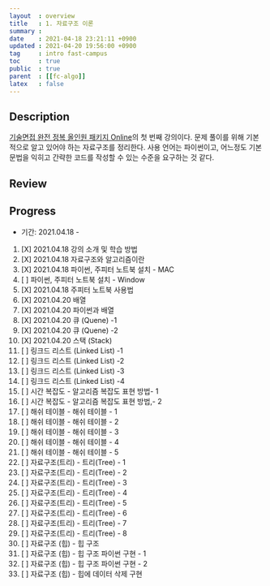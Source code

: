 ```yaml
---
layout  : overview
title   : 1. 자료구조 이론
summary : 
date    : 2021-04-18 23:21:11 +0900
updated : 2021-04-20 19:56:00 +0900
tag     : intro fast-campus
toc     : true
public  : true
parent  : [[fc-algo]]
latex   : false
---
```


## Description

[기술면접 완전 정복 올인원 패키지 Online](https://fastcampus.co.kr/dev_online_algo)의 첫 번째 강의이다. 문제 풀이를 위해 기본적으로 알고 있어야 하는 자료구조를 정리한다. 사용 언어는 파이썬이고, 어느정도 기본 문법을 익히고 간략한 코드를 작성할 수 있는 수준을 요구하는 것 같다.

## Review

## Progress

+ 기간: 2021.04.18 -

1. [X] 2021.04.18 강의 소개 및 학습 방법
1. [X] 2021.04.18 자료구조와 알고리즘이란
1. [X] 2021.04.18 파이썬, 주피터 노트북 설치 - MAC
1. [ ] 파이썬, 주피터 노트북 설치 - Window
1. [X] 2021.04.18 주피터 노트북 사용법
1. [X] 2021.04.20 배열
1. [X] 2021.04.20 파이썬과 배열
1. [X] 2021.04.20 큐 (Quene) -1
1. [X] 2021.04.20 큐 (Quene) -2
1. [X] 2021.04.20 스택 (Stack)
1. [ ] 링크드 리스트 (Linked List) -1
1. [ ] 링크드 리스트 (Linked List) -2
1. [ ] 링크드 리스트 (Linked List) -3
1. [ ] 링크드 리스트 (Linked List) -4
1. [ ] 시간 복잡도 - 알고리즘 복잡도 표현 방법- 1
1. [ ] 시간 복잡도 - 알고리즘 복잡도 표현 방법,- 2
1. [ ] 해쉬 테이블 - 해쉬 테이블 - 1
1. [ ] 해쉬 테이블 - 해쉬 테이블 - 2
1. [ ] 해쉬 테이블 - 해쉬 테이블 - 3
1. [ ] 해쉬 테이블 - 해쉬 테이블 - 4
1. [ ] 해쉬 테이블 - 해쉬 테이블 - 5
1. [ ] 자료구조(트리) - 트리(Tree) - 1
1. [ ] 자료구조(트리) - 트리(Tree) - 2
1. [ ] 자료구조(트리) - 트리(Tree) - 3
1. [ ] 자료구조(트리) - 트리(Tree) - 4
1. [ ] 자료구조(트리) - 트리(Tree) - 5
1. [ ] 자료구조(트리) - 트리(Tree) - 6
1. [ ] 자료구조(트리) - 트리(Tree) - 7
1. [ ] 자료구조(트리) - 트리(Tree) - 8
1. [ ] 자료구조 (힙) - 힙 구조
1. [ ] 자료구조 (힙) - 힙 구조 파이썬 구현 - 1
1. [ ] 자료구조 (힙) - 힙 구조 파이썬 구현 - 2
1. [ ] 자료구조 (힙) - 힙에 데이터 삭제 구현
